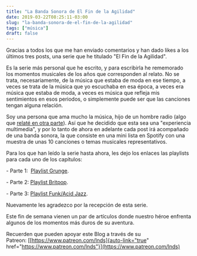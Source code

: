 ```yaml
---
title: "La Banda Sonora de El Fin de la Agilidad"
date: 2019-03-22T08:25:11-03:00
slug: "la-banda-sonora-de-el-fin-de-la-agilidad"
tags: ["música"]
draft: false
---
```

Gracias a todos los que me han enviado comentarios y han dado likes a
los últimos tres posts, una serie que he titulado \"El Fin de la
Agilidad\". 

Es la serie más personal que he escrito, y para escribirla he rememorado
los momentos musicales de los años que corresponden al relato. No se
trata, necesariamente, de la música que estaba de moda en ese tiempo, a
veces se trata de la música que yo escuchaba en esa época, a veces era
música que estaba de moda, a veces es música que refleja mis
sentimientos en esos periodos, o simplemente puede ser que las canciones
tengan alguna relación.

Soy una persona que ama mucho la música, hijo de un hombre radio (algo
que [relaté en otra parte](/blog/lnds/2015/06/21/el-espiritu-de-la-radio)).
Así que he decidido que esta sea una \"experiencia multimedia\", y por
lo tanto de ahora en adelante cada post irá acompañado de una banda
sonora, la que consiste en una mini lista en Spotify con una muestra de
unas 10 canciones o temas musicales representativos.

Para los que han leído la serie hasta ahora, les dejo los enlaces las
playlists para cada uno de los capítulos:

\- Parte 1:  [Playlist
Grunge](https://open.spotify.com/user/ediazlnds/playlist/1SCfXQsroplDzlkH5c8TCe?si=7gKqA6fZSj66yPKOltd4PQ). 

\- Parte 2: [Playlist
Britpop](https://open.spotify.com/user/ediazlnds/playlist/1qmHFjyYkB8HRCLNCs93IT?si=GONlxBSWT8mFoRrP74KVBA).

\- Parte 3: [Playlist Funk/Acid
Jazz](https://open.spotify.com/user/ediazlnds/playlist/1TvRMobxeBojixmHLO20uR?si=HhmMQLRqRlWhQlCIvAelmg).

Nuevamente les agradezco por la recepción de esta serie.

Este fin de semana vienen un par de artículos donde nuestro héroe
enfrenta algunos de los momentos más duros de su aventura.

Recuerden que pueden apoyar este Blog a través de su
Patreon: [[https://www.patreon.com/lnds]{auto-link="true"
href="https://www.patreon.com/lnds"}](https://www.patreon.com/lnds)

